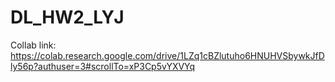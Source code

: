 # DL_HW2_LYJ

Collab link: https://colab.research.google.com/drive/1LZq1cBZlutuho6HNUHVSbywkJfDly56p?authuser=3#scrollTo=xP3Cp5vYXVYq
